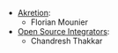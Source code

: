 - [Akretion](https://www.akretion.com):
  - Florian Mounier
- [Open Source Integrators](https://www.opensourceintegrators.com):
  - Chandresh Thakkar
